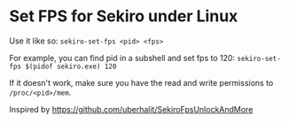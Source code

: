 # Set FPS for Sekiro under Linux

Use it like so:
`sekiro-set-fps <pid> <fps>`

For example, you can find pid in a subshell and set fps to 120:
`sekiro-set-fps $(pidof sekiro.exe) 120`

If it doesn't work, make sure you have the read and write permissions to `/proc/<pid>/mem`.

Inspired by https://github.com/uberhalit/SekiroFpsUnlockAndMore
